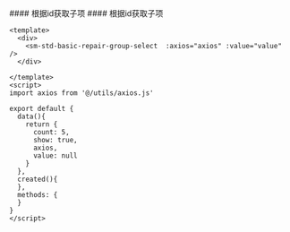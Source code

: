 <cn>
#### 根据id获取子项
</cn>

<us>
#### 根据id获取子项
</us>

```tpl
<template>
  <div>
    <sm-std-basic-repair-group-select  :axios="axios" :value="value" />
  </div>

</template>
<script>
import axios from '@/utils/axios.js'

export default {
  data(){
    return {
      count: 5,
      show: true,
      axios,
      value: null
    }
  },
  created(){
  },
  methods: {
  }
}
</script>
```
